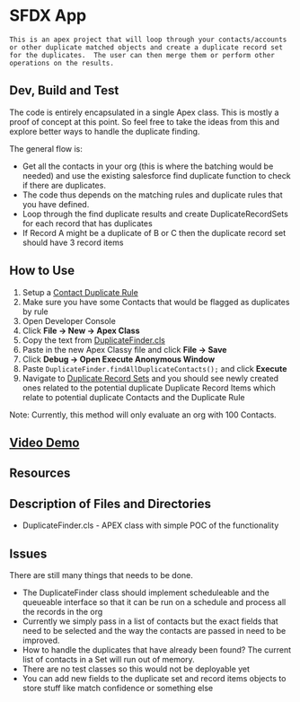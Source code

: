 # SFDX  App
    This is an apex project that will loop through your contacts/accounts or other duplicate matched objects and create a duplicate record set for the duplicates.  The user can then merge them or perform other operations on the results.
## Dev, Build and Test

The code is entirely encapsulated in a single Apex class.  This is mostly a proof of concept at this point.  So feel free to take the ideas from this and explore better ways to handle the duplicate finding.

The general flow is:
* Get all the contacts in your org (this is where the batching would be needed) and use the existing salesforce find duplicate function to check if there are duplicates.  
* The code thus depends on the matching rules and duplicate rules that you have defined.
* Loop through the find duplicate results and create DuplicateRecordSets for each record that has duplicates
* If Record A might be a duplicate of B or C then the duplicate record set should have 3 record items

## How to Use
1. Setup a [Contact Duplicate Rule](https://help.salesforce.com/articleView?id=duplicate_rules_map_of_reference.htm&type=5)
2. Make sure you have some Contacts that would be flagged as duplicates by rule
3. Open Developer Console
4. Click **File -> New -> Apex Class**
5. Copy the text from [DuplicateFinder.cls](FindDuplicates/src/classes/DuplicateFinder.cls)
6. Paste in the new Apex Classy file and click **File -> Save**
7. Click **Debug -> Open Execute Anonymous Window**
8. Paste `DuplicateFinder.findAllDuplicateContacts();` and click **Execute**
9. Navigate to [Duplicate Record Sets](https://help.salesforce.com/articleView?id=duplicate_management_duplicate_record_sets.htm&type=5) and you should see newly created ones related to the potential duplicate Duplicate Record Items which relate to potential duplicate Contacts and the Duplicate Rule

Note: Currently, this method will only evaluate an org with 100 Contacts.

## [Video Demo](FindDuplicates/FindDuplicates-Demo-Video.mov)

## Resources


## Description of Files and Directories
- DuplicateFinder.cls - APEX class with simple POC of the functionality


## Issues
There are still many things that needs to be done.
- The DuplicateFinder class should implement scheduleable and the queueable interface so that it can be run on a schedule
and process all the records in the org
- Currently we simply pass in a list of contacts but the exact fields that need to be selected and the way the contacts are 
passed in need to be improved.
- How to handle the duplicates that have already been found?  The current list of contacts in a Set will run out of memory.
- There are no test classes so this would not be deployable yet
- You can add new fields to the duplicate set and record items objects to store stuff like match confidence or something else


